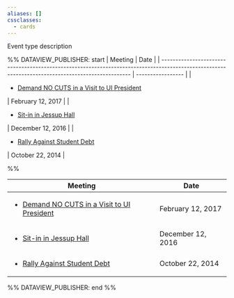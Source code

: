 ```yaml
---
aliases: []
cssclasses:
  - cards
---
```

Event type description 


%% DATAVIEW_PUBLISHER: start
| Meeting                                                                                                                                           | Date              |
| ------------------------------------------------------------------------------------------------------------------------------------------------- | ----------------- |
| <ul><li>[Demand NO CUTS in a Visit to UI President](Admin/Categories/Events/2017.02.12%20Demand%20NO%20CUTS%20in%20a%20Visit%20to%20UI%20President.md.md)</li></ul> | February 12, 2017 |
| <ul><li>[Sit-in in Jessup Hall](Admin/Categories/Events/2016.12.12%20Sit-in%20in%20Jessup%20Hall.md.md)</li></ul>                                         | December 12, 2016 |
| <ul><li>[Rally Against Student Debt](Admin/Categories/Events/2014.10.22%20Rally%20Against%20Student%20Debt.md.md)</li></ul>                               | October 22, 2014  |

%%

| Meeting                                                                                                                                           | Date              |
| ------------------------------------------------------------------------------------------------------------------------------------------------- | ----------------- |
| <ul><li>[Demand NO CUTS in a Visit to UI President](./2017.02.12%20Demand%20NO%20CUTS%20in%20a%20Visit%20to%20UI%20President.md)</li></ul> | February 12, 2017 |
| <ul><li>[Sit-in in Jessup Hall](./2016.12.12%20Sit-in%20in%20Jessup%20Hall.md)</li></ul>                                         | December 12, 2016 |
| <ul><li>[Rally Against Student Debt](./2014.10.22%20Rally%20Against%20Student%20Debt.md)</li></ul>                               | October 22, 2014  |

%% DATAVIEW_PUBLISHER: end %%